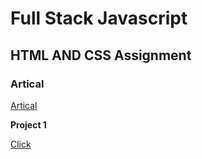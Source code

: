 # Full Stack Javascript

## HTML AND CSS Assignment


### Artical
[Artical](https://hashnode.com/@Sbhandari2608)

**Project 1**

[Click](./HTML%20and%20CSS/)